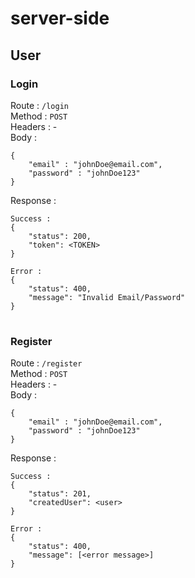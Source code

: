 # server-side

## User 
### Login
Route : `/login`  
Method : `POST`  
Headers : -   
Body : 
```
{
	"email" : "johnDoe@email.com",
	"password" : "johnDoe123"
}
```
Response : 
```
Success :
{
    "status": 200,
    "token": <TOKEN>
}

Error :
{
    "status": 400,
    "message": "Invalid Email/Password"
}
```
# 

### Register
Route : `/register`  
Method : `POST`  
Headers : -   
Body : 
```
{
	"email" : "johnDoe@email.com",
	"password" : "johnDoe123"
}
```
Response : 
```
Success :
{
    "status": 201,
    "createdUser": <user>
}

Error :
{
    "status": 400,
    "message": [<error message>]
}
```